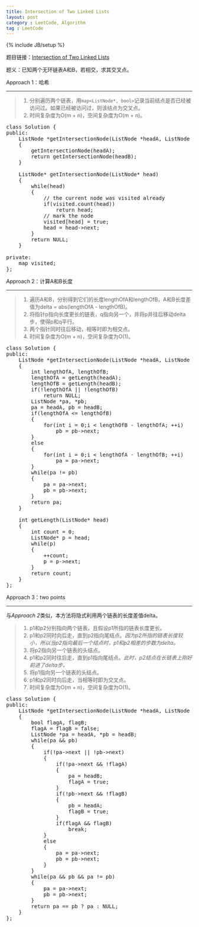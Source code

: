 ```yaml
---
title: Intersection of Two Linked Lists
layout: post
category : LeetCode, Algorithm
tag : LeetCode
---
```

{% include JB/setup %}

题目链接：[Intersection of Two Linked Lists](https://leetcode.com/problems/intersection-of-two-linked-lists/)

题义：已知两个无环链表A和B，若相交，求其交叉点。

Approach 1：哈希
___

>1. 分别遍历两个链表，用`map<ListNode*, bool>`记录当前结点是否已经被访问过。如果已经被访问过，则该结点为交叉点。
>2. 时间复杂度为O(m + n)，空间复杂度为O(m + n)。

<pre class="prettyprint lang-cpp">
class Solution {
public:
    ListNode *getIntersectionNode(ListNode *headA, ListNode *headB) 
    {
        getIntersectionNode(headA);
        return getIntersectionNode(headB);
    }
    
    ListNode* getIntersectionNode(ListNode* head)
    {
        while(head)
        {
            // the current node was visited already
            if(visited.count(head))
                return head;
            // mark the node
            visited[head] = true;
            head = head->next;
        }
        return NULL;
    }
    
private:
    map<ListNode*, bool> visited;
};
</pre>

Approach 2：计算A和B长度
___

>1. 遍历A和B，分别得到它们的长度lengthOfA和lengthOfB，A和B长度差值为delta = abs(lengthOfA - lengthOfB)。
>2. 将指针p指向长度更长的链表，q指向另一个，并将p并往后移动delta步，使得p和q平行。
>3. 两个指针同时往后移动，相等时即为相交点。
>4. 时间复杂度为O(m + n)，空间复杂度为O(1)。

<pre class="prettyprint lang-cpp">
class Solution {
public:
    ListNode *getIntersectionNode(ListNode *headA, ListNode *headB) 
    {
        int lengthOfA, lengthOfB;
        lengthOfA = getLength(headA);
        lengthOfB = getLength(headB);
        if(!lengthOfA || !lengthOfB)
            return NULL;
        ListNode *pa, *pb;
        pa = headA, pb = headB;
        if(lengthOfA <= lengthOfB)
        {
            for(int i = 0;i < lengthOfB - lengthOfA; ++i)
                pb = pb->next;
        }
        else
        {
            for(int i = 0;i < lengthOfA - lengthOfB; ++i)
                pa = pa->next;
        }
        while(pa != pb)
        {
            pa = pa->next;
            pb = pb->next;
        }
        return pa;
    }
    
    int getLength(ListNode* head)
    {
        int count = 0;
        ListNode* p = head;
        while(p)
        {
            ++count;
            p = p->next;
        }
        return count;
    }
};
</pre>

Approach 3：two points
___

与*Approach 2*类似，本方法将隐式利用两个链表的长度差值delta。

>1. p1和p2分别指向两个链表，且假设p1所指的链表长度更长。
>2. p1和p2同时向后走，直到p2指向尾结点。*因为p2所指的链表长度较小，所以当p2指向最后一个结点时，p1和p2相差的步数为delta。*
>3. 将p2指向另一个链表的头结点。
>4. p1和p2同时往后走，直到p1指向尾结点。*此时，p2结点在长链表上刚好前进了delta步。*
>5. 将p1指向另一个链表的头结点。
>6. p1和p2同时向后走，当相等时即为交叉点。
>7. 时间复杂度为O(m + n)，空间复杂度为O(1)。


<pre class="prettyprint lang-cpp">
class Solution {
public:
    ListNode *getIntersectionNode(ListNode *headA, ListNode *headB) 
    {
        bool flagA, flagB;
        flagA = flagB = false;
        ListNode *pa = headA, *pb = headB;
        while(pa && pb)
        {
            if(!pa->next || !pb->next)
            {
                if(!pa->next && !flagA)
                {
                    pa = headB;
                    flagA = true;
                }
                if(!pb->next && !flagB)
                {
                    pb = headA;
                    flagB = true;
                }
                if(flagA && flagB)
                    break;
            }
            else
            {
                pa = pa->next;
                pb = pb->next;
            }
        }
        while(pa && pb && pa != pb)
        {
            pa = pa->next;
            pb = pb->next;
        }
        return pa == pb ? pa : NULL;
    }
};
</pre>
